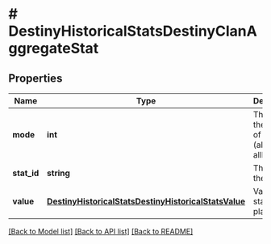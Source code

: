 # # DestinyHistoricalStatsDestinyClanAggregateStat

## Properties

Name | Type | Description | Notes
------------ | ------------- | ------------- | -------------
**mode** | **int** | The id of the mode of stats (allPvp, allPvE, etc) | [optional]
**stat_id** | **string** | The id of the stat | [optional]
**value** | [**DestinyHistoricalStatsDestinyHistoricalStatsValue**](DestinyHistoricalStatsDestinyHistoricalStatsValue.md) | Value of the stat for this player | [optional]

[[Back to Model list]](../../README.md#models) [[Back to API list]](../../README.md#endpoints) [[Back to README]](../../README.md)
